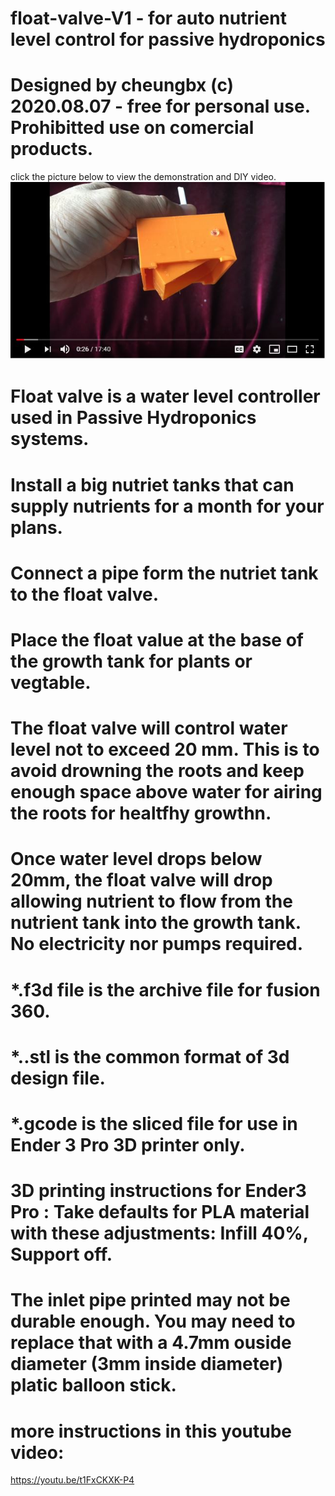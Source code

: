 # float-valve-V1  - for auto nutrient level control for passive hydroponics
#
# Designed by cheungbx (c) 2020.08.07 - free for personal use. Prohibitted use on comercial products.

click the picture below to view the demonstration and DIY video.
[![PicureLinkedToVideo](picture.JPG)](https://youtu.be/t1FxCKXK-P4)


# Float valve is a water level controller used in Passive Hydroponics systems.
# Install a big nutriet tanks that can supply nutrients for a month for your plans.
# Connect a pipe form the nutriet tank to the float valve.
# Place the float value at the base of the growth tank for plants or vegtable.
# The float valve will control water level not to exceed 20 mm. This is to avoid drowning the roots and keep enough space above water for airing the roots for healtfhy growthn.
# Once water level drops below 20mm, the float valve will drop allowing nutrient to flow from the nutrient tank into the growth tank. No electricity nor pumps required.
# *.f3d file is the archive file for fusion 360.
# *..stl is the common format of 3d design file.
# *.gcode is the sliced file for use in Ender 3 Pro 3D printer only.
# 3D printing instructions for Ender3 Pro : Take defaults for PLA material with these adjustments: Infill 40%,   Support off.
# The inlet pipe printed may not be durable enough. You may need to replace that with a 4.7mm ouside diameter (3mm inside diameter) platic balloon stick.
# more instructions in this youtube video:

https://youtu.be/t1FxCKXK-P4
